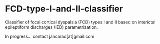 # FCD-type-I-and-II-classifier
Classifier of focal cortical dyspalsia (FCD) types I and II based on interictal epileptiform discharges (IED) parametrization. 

In progress... contact jancarad[at]gmail.com

